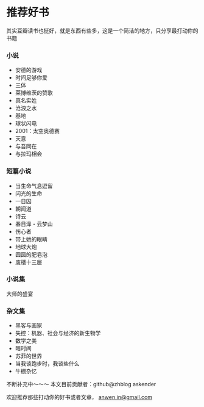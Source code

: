推荐好书
========


其实豆瓣读书也挺好，就是东西有些多，这是一个简洁的地方，只分享最打动你的书籍

### 小说
* 安德的游戏
* 时间足够你爱
* 三体
* 莱博维茨的赞歌
* 真名实姓
* 沧浪之水
* 基地
* 球状闪电
* 2001：太空奥德赛
* 天意
* 与吾同在
* 与拉玛相会

### 短篇小说
* 当生命气息逗留
* 闪光的生命
* 一日囚
* 朝闻道
* 诗云
* 春日泽・云梦山
* 伤心者
* 带上她的眼睛
* 地球大炮
* 圆圆的肥皂泡
* 废楼十三层

### 小说集
大师的盛宴

### 杂文集

* 黑客与画家
* 失控：机器、社会与经济的新生物学
* 数学之美
* 暗时间
* 苏菲的世界
* 当我谈跑步时，我谈些什么
* 牛棚杂忆

不断补充中～～～
本文目前贡献者：github@zhblog askender

欢迎推荐那些打动你的好书或者文章， anwen.in@gmail.com

